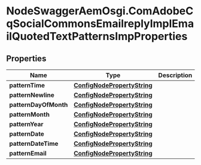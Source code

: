 # NodeSwaggerAemOsgi.ComAdobeCqSocialCommonsEmailreplyImplEmailQuotedTextPatternsImpProperties

## Properties
Name | Type | Description | Notes
------------ | ------------- | ------------- | -------------
**patternTime** | [**ConfigNodePropertyString**](ConfigNodePropertyString.md) |  | [optional] 
**patternNewline** | [**ConfigNodePropertyString**](ConfigNodePropertyString.md) |  | [optional] 
**patternDayOfMonth** | [**ConfigNodePropertyString**](ConfigNodePropertyString.md) |  | [optional] 
**patternMonth** | [**ConfigNodePropertyString**](ConfigNodePropertyString.md) |  | [optional] 
**patternYear** | [**ConfigNodePropertyString**](ConfigNodePropertyString.md) |  | [optional] 
**patternDate** | [**ConfigNodePropertyString**](ConfigNodePropertyString.md) |  | [optional] 
**patternDateTime** | [**ConfigNodePropertyString**](ConfigNodePropertyString.md) |  | [optional] 
**patternEmail** | [**ConfigNodePropertyString**](ConfigNodePropertyString.md) |  | [optional] 


